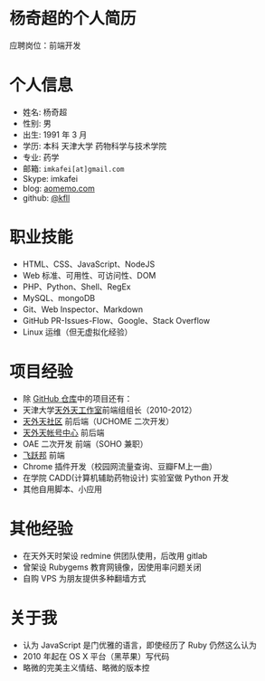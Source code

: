 # 杨奇超的个人简历

应聘岗位：前端开发

# 个人信息

- 姓名: 杨奇超
- 性别: 男
- 出生: 1991 年 3 月
- 学历: 本科 天津大学 药物科学与技术学院
- 专业: 药学
- 邮箱: `imkafei[at]gmail.com`
- Skype: imkafei
- blog: [aomemo.com](https://github.com/kfll/kfll.github.com/issues)
- github: [@kfll](https://github.com/kfll)

# 职业技能

- HTML、CSS、JavaScript、NodeJS
- Web 标准、可用性、可访问性、DOM
- PHP、Python、Shell、RegEx
- MySQL、mongoDB
- Git、Web Inspector、Markdown
- GitHub PR-Issues-Flow、Google、Stack Overflow
- Linux 运维（但无虚拟化经验）

# 项目经验

- 除 [GitHub 仓库](https://github.com/kfll)中的项目还有：
- 天津大学[天外天工作室](http://www.twt.edu.cn)前端组组长（2010-2012）
- [天外天社区](http://www.twt.edu.cn/ihome) 前后端（UCHOME 二次开发）
- [天外天帐号中心](http://www.twt.edu.cn/account) 前后端
- OAE 二次开发 前端（SOHO 兼职）
- [飞跃邦](http://feiyuebang.com) 前端
- Chrome 插件开发（校园网流量查询、豆瓣FM上一曲）
- 在学院 CADD(计算机辅助药物设计) 实验室做 Python 开发
- 其他自用脚本、小应用

# 其他经验

- 在天外天时架设 redmine 供团队使用，后改用 gitlab
- 曾架设 Rubygems 教育网镜像，因使用率问题关闭
- 自购 VPS 为朋友提供多种翻墙方式

# 关于我

- 认为 JavaScript 是门优雅的语言，即使经历了 Ruby 仍然这么认为
- 2010 年起在 OS X 平台（黑苹果）写代码
- 略微的完美主义情结、略微的版本控

